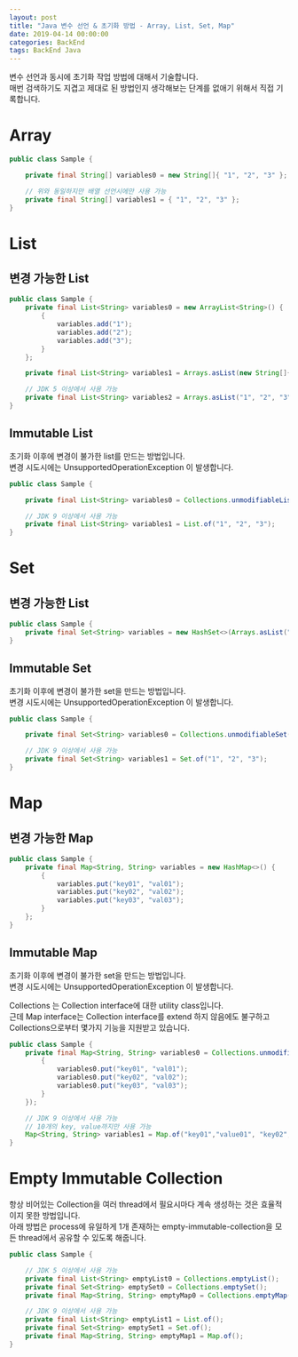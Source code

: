 ```yaml
---
layout: post
title: "Java 변수 선언 & 초기화 방법 - Array, List, Set, Map"
date: 2019-04-14 00:00:00
categories: BackEnd
tags: BackEnd Java
---
```


변수 선언과 동시에 초기화 작업 방법에 대해서 기술합니다.  
매번 검색하기도 지겹고 제대로 된 방법인지 생각해보는 단계를 없애기 위해서 직접 기록합니다.  

<!--more-->


# Array

~~~Java
public class Sample {

    private final String[] variables0 = new String[]{ "1", "2", "3" };

    // 위와 동일하지만 배열 선언시에만 사용 가능
    private final String[] variables1 = { "1", "2", "3" };
}
~~~

# List

## 변경 가능한 List

~~~Java
public class Sample {
    private final List<String> variables0 = new ArrayList<String>() {
        {
            variables.add("1");
            variables.add("2");
            variables.add("3");
        }
    };

    private final List<String> variables1 = Arrays.asList(new String[]{ "1", "2", "3" });

    // JDK 5 이상에서 사용 가능
    private final List<String> variables2 = Arrays.asList("1", "2", "3");
}
~~~

## Immutable List

초기화 이후에 변경이 불가한 list를 만드는 방법입니다.  
변경 시도시에는 UnsupportedOperationException 이 발생합니다.  

~~~Java
public class Sample {

    private final List<String> variables0 = Collections.unmodifiableList(Arrays.asList("1", "2", "3"));

    // JDK 9 이상에서 사용 가능
    private final List<String> variables1 = List.of("1", "2", "3");
}
~~~

# Set

## 변경 가능한 List

~~~Java
public class Sample {
    private final Set<String> variables = new HashSet<>(Arrays.asList("1", "2", "3"));
}
~~~

## Immutable Set

초기화 이후에 변경이 불가한 set을 만드는 방법입니다.  
변경 시도시에는 UnsupportedOperationException 이 발생합니다.  

~~~Java
public class Sample {

    private final Set<String> variables0 = Collections.unmodifiableSet(new HashSet<>(Arrays.asList("1", "2", "3")));

    // JDK 9 이상에서 사용 가능
    private final Set<String> variables1 = Set.of("1", "2", "3");
}
~~~

# Map

## 변경 가능한 Map

~~~Java
public class Sample {
    private final Map<String, String> variables = new HashMap<>() {
        {
            variables.put("key01", "val01");
            variables.put("key02", "val02");
            variables.put("key03", "val03");
        }
    };
}
~~~

## Immutable Map

초기화 이후에 변경이 불가한 set을 만드는 방법입니다.  
변경 시도시에는 UnsupportedOperationException 이 발생합니다.  

Collections 는 Collection interface에 대한 utility class입니다.  
근데 Map interface는 Collection interface를 extend 하지 않음에도 불구하고 Collections으로부터 몇가지 기능을 지원받고 있습니다.  

~~~Java
public class Sample {
    private final Map<String, String> variables0 = Collections.unmodifiableMap(new HashMap<>() {
        {
            variables0.put("key01", "val01");
            variables0.put("key02", "val02");
            variables0.put("key03", "val03");
        }
    });

    // JDK 9 이상에서 사용 가능
    // 10개의 key, value까지만 사용 가능
    Map<String, String> variables1 = Map.of("key01","value01", "key02", "value02");
}
~~~


# Empty Immutable Collection

항상 비어있는 Collection을 여러 thread에서 필요시마다 계속 생성하는 것은 효율적이지 못한 방법입니다.  
아래 방법은 process에 유일하게 1개 존재하는 empty-immutable-collection을 모든 thread에서 공유할 수 있도록 해줍니다.  

~~~Java
public class Sample {

    // JDK 5 이상에서 사용 가능
    private final List<String> emptyList0 = Collections.emptyList();
    private final Set<String> emptySet0 = Collections.emptySet();
    private final Map<String, String> emptyMap0 = Collections.emptyMap();

    // JDK 9 이상에서 사용 가능
    private final List<String> emptyList1 = List.of();
    private final Set<String> emptySet1 = Set.of();
    private final Map<String, String> emptyMap1 = Map.of();
}
~~~







